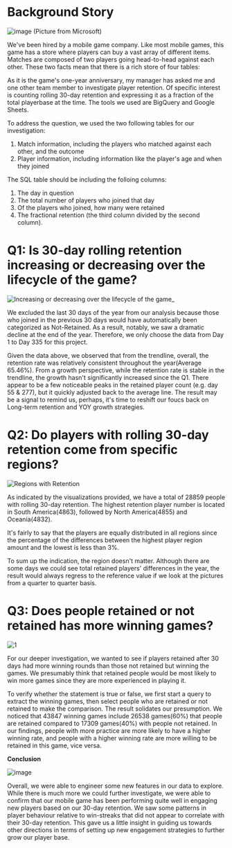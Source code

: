 # Background Story

![image](https://user-images.githubusercontent.com/94856154/154996331-b3b41f71-8e17-4302-afc8-09b0253173d9.png)
(Picture from Microsoft)

We've been hired by a mobile game company. Like most mobile games, this game has a store where players can buy a vast array of different items. Matches are composed of two players going head-to-head against each other. These two facts mean that there is a rich store of four tables:

As it is the game's one-year anniversary, my manager has asked me and one other team member to investigate player retention. Of specific interest is counting rolling 30-day retention and expressing it as a fraction of the total playerbase at the time. The tools we used are BigQuery and Google Sheets.

To address the question, we used the two following tables for our investigation:

1. Match information, including the players who matched against each other, and the outcome
2. Player information, including information like the player's age and when they joined

The SQL table should be including the folloing columns:
1. The day in question
2. The total number of players who joined that day
3. Of the players who joined, how many were retained
4. The fractional retention (the third column divided by the second column).



# Q1: Is 30-day rolling retention increasing or decreasing over the lifecycle of the game?
![Increasing or decreasing over the lifecycle of the game_](https://user-images.githubusercontent.com/94856154/155636714-af4473ef-619e-46f0-b7cc-c324c78c8896.png)

We excluded the last 30 days of the year from our analysis because those who joined in the previous 30 days would have automatically been categorized as Not-Retained. As a result, notably, we saw a dramatic decline at the end of the year. Therefore, we only choose the data from Day 1 to Day 335 for this project.

Given the data above, we observed that from the trendline, overall, the retention rate was relatively consistent throughout the year(Average 65.46%). From a growth perspective, while the retention rate is stable in the trendline, the growth hasn't significantly increased since the Q1. There appear to be a few noticeable peaks in the retained player count (e.g. day 55 & 277), but it quickly adjusted back to the average line. The result may be a signal to remind us, perhaps, it's time to reshift our foucs back on Long-term retention and YOY growth strategies.

# Q2: Do players with rolling 30-day retention come from specific regions?
![Regions with Retention](https://user-images.githubusercontent.com/94856154/155785811-1577e20a-7def-4b74-a941-93ac43973bd3.png)

As indicated by the visualizations provided, we have a total of 28859 people with rolling 30-day retention. The highest retention player number is located in South America(4863), followed by North America(4855) and Oceania(4832).

It's fairly to say that the players are equally distributed in all regions since the percentage of the differences between the highest player region amount and the lowest is less than 3%. 

To sum up the indication, the region doesn't matter. Although there are some days we could see total retained players' differences in the year, the result would always regress to the reference value if we look at the pictures from a quarter to quarter basis.

# Q3: Does people retained or not retained has more winning games?
![1](https://user-images.githubusercontent.com/94856154/156032497-1f20d64c-8788-4ec1-a869-630a11a1a96d.png)

For our deeper investigation, we wanted to see if players retained after 30 days had more winning rounds than those not retained but winning the games. We presumably think that retained people would be most likely to win more games since they are more experienced in playing it. 

To verify whether the statement is true or false, we first start a query to extract the winning games, then select people who are retained or not retained to make the comparison. The result solidates our presumption. We noticed that 43847 winning games include 26538 games(60%) that people are retained compared to 17309 games(40%) with people not retained. In our findings, people with more practice are more likely to have a higher winning rate, and people with a higher winning rate are more willing to be retained in this game, vice versa.


**Conclusion**

![image](https://user-images.githubusercontent.com/94856154/156036765-f3ee23b5-f418-4425-9a08-4609860a39bc.png)

Overall, we were able to engineer some new features in our data to explore. While there is much more we could further investigate, we were able to confirm that our mobile game has been performing quite well in engaging new players based on our 30-day retention. We saw some patterns in player behaviour relative to win-streaks that did not appear to correlate with their 30-day retention. This gave us a little insight in guiding us towards other directions in terms of setting up new engagement strategies to further grow our player base.


